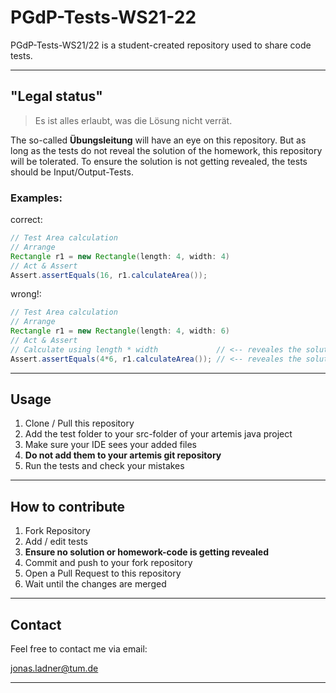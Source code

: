 # PGdP-Tests-WS21-22
 PGdP-Tests-WS21/22 is a student-created repository used to share code tests.
 
---
## "Legal status"
>Es ist alles erlaubt, was die Lösung nicht verrät.

The so-called **__Übungsleitung__** will have an eye on this repository. But as long as the tests do not reveal the solution of the homework, this repository will be tolerated. To ensure the solution is not getting revealed, the tests should be Input/Output-Tests.

### Examples:

correct:
```java
// Test Area calculation
// Arrange
Rectangle r1 = new Rectangle(length: 4, width: 4)
// Act & Assert
Assert.assertEquals(16, r1.calculateArea());
```
wrong!:
```java
// Test Area calculation
// Arrange
Rectangle r1 = new Rectangle(length: 4, width: 6)
// Act & Assert
// Calculate using length * width             // <-- reveales the solution
Assert.assertEquals(4*6, r1.calculateArea()); // <-- reveales the solution
```
---

## Usage
1. Clone / Pull this repository
2. Add the test folder to your src-folder of your artemis java project
3. Make sure your IDE sees your added files
4. **Do not add them to your artemis git repository**
5. Run the tests and check your mistakes

---

## How to contribute
1. Fork Repository
2. Add / edit tests
3. **Ensure no solution or homework-code is getting revealed**
4. Commit and push to your fork repository
5. Open a Pull Request to this repository
6. Wait until the changes are merged

---
## Contact
Feel free to contact me via email: 

[jonas.ladner@tum.de](mailto:jonas.ladner@tum.de)

---
